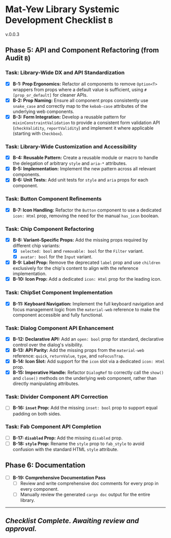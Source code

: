 # Mat-Yew Library Systemic Development Checklist `B`
v.0.0.3

## Phase 5: API and Component Refactoring (from Audit `B`)

### Task: Library-Wide DX and API Standardization
- [x] **B-1: Prop Ergonomics:** Refactor all components to remove `Option<T>` wrappers from props where a default value is sufficient, using `#[prop_or_default]` for cleaner APIs.
- [x] **B-2: Prop Naming:** Ensure all component props consistently use `snake_case` and correctly map to the `kebab-case` attributes of the underlying web components.
- [x] **B-3: Form Integration:** Develop a reusable pattern for `mixinConstraintValidation` to provide a consistent form validation API (`checkValidity`, `reportValidity`) and implement it where applicable (starting with `Checkbox`).

### Task: Library-Wide Customization and Accessibility
- [x] **B-4: Reusable Pattern:** Create a reusable module or macro to handle the delegation of arbitrary `style` and `aria-*` attributes.
- [x] **B-5: Implementation:** Implement the new pattern across all relevant components.
- [x] **B-6: Unit Tests:** Add unit tests for `style` and `aria` props for each component.

### Task: Button Component Refinements
- [x] **B-7: Icon Handling:** Refactor the `Button` component to use a dedicated `icon: Html` prop, removing the need for the manual `has_icon` boolean.

### Task: Chip Component Refactoring
- [x] **B-8: Variant-Specific Props:** Add the missing props required by different chip variants:
    - [x] `selected: bool` and `removable: bool` for the `Filter` variant.
    - [x] `avatar: bool` for the `Input` variant.
- [x] **B-9: Label Prop:** Remove the deprecated `label` prop and use `children` exclusively for the chip's content to align with the reference implementation.
- [x] **B-10: Icon Prop:** Add a dedicated `icon: Html` prop for the leading icon.

### Task: ChipSet Component Implementation
- [x] **B-11: Keyboard Navigation:** Implement the full keyboard navigation and focus management logic from the `material-web` reference to make the component accessible and fully functional.

### Task: Dialog Component API Enhancement
- [x] **B-12: Declarative API:** Add an `open: bool` prop for standard, declarative control over the dialog's visibility.
- [x] **B-13: API Parity:** Add the missing props from the `material-web` reference: `quick`, `returnValue`, `type`, and `noFocusTrap`.
- [x] **B-14: Icon Slot:** Add support for the `icon` slot via a dedicated `icon: Html` prop.
- [x] **B-15: Imperative Handle:** Refactor `DialogRef` to correctly call the `show()` and `close()` methods on the underlying web component, rather than directly manipulating attributes.

### Task: Divider Component API Correction
- [ ] **B-16: `inset` Prop:** Add the missing `inset: bool` prop to support equal padding on both sides.

### Task: Fab Component API Completion
- [ ] **B-17: `disabled` Prop:** Add the missing `disabled` prop.
- [ ] **B-18: `style` Prop:** Rename the `style` prop to `fab_style` to avoid confusion with the standard HTML `style` attribute.

## Phase 6: Documentation
- [ ] **B-19: Comprehensive Documentation Pass**
  - [ ] Review and write comprehensive doc comments for every prop in every component.
  - [ ] Manually review the generated `cargo doc` output for the entire library.

---
_**Checklist Complete. Awaiting review and approval.**_
---